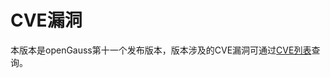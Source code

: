 # CVE漏洞<a name="ZH-CN_TOPIC_0289899199"></a>

本版本是openGauss第十一个发布版本，版本涉及的CVE漏洞可通过[CVE列表](https://opengauss.org/zh/cve)查询。

